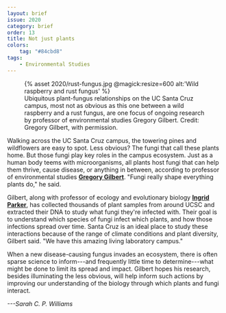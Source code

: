 ```yaml
---
layout: brief
issue: 2020
category: brief
order: 13
title: Not just plants
colors:
    tag: "#84cbd8"
tags:
    - Environmental Studies
---
```

<figure class="">
  {% asset 2020/rust-fungus.jpg @magick:resize=600 alt:'Wild raspberry and rust fungus' %}<figcaption>
Ubiquitous plant-fungus relationships on the UC Santa Cruz campus, most
not as obvious as this one between a wild raspberry and a rust fungus,
are one focus of ongoing research by professor of environmental studies
Gregory Gilbert. Credit: Gregory Gilbert, with permission.</figcaption>
</figure>

Walking across the UC Santa Cruz campus, the towering pines and
wildflowers are easy to spot. Less obvious? The fungi that call these
plants home. But those fungi play key roles in the campus ecosystem.
Just as a human body teems with microorganisms, all plants host fungi
that can help them thrive, cause disease, or anything in between,
according to professor of environmental studies [**Gregory
Gilbert**](https://envs.ucsc.edu/faculty/index.php?uid=ggilbert). "Fungi
really shape everything plants do," he said.

Gilbert, along with professor of ecology and evolutionary biology
[**Ingrid
Parker**](https://www.eeb.ucsc.edu/about/dept-directory.php?uid=imparker),
has collected thousands of plant samples from around UCSC and extracted
their DNA to study what fungi they're infected with. Their goal is to
understand which species of fungi infect which plants, and how those
infections spread over time. Santa Cruz is an ideal place to study these
interactions because of the range of climate conditions and plant
diversity, Gilbert said. "We have this amazing living laboratory
campus."

When a new disease-causing fungus invades an ecosystem, there is often
sparse science to inform---and frequently little time to
determine---what might be done to limit its spread and impact. Gilbert
hopes his research, besides illuminating the less obvious, will help
inform such actions by improving our understanding of the biology
through which plants and fungi interact.

*---Sarah C. P. Williams*
